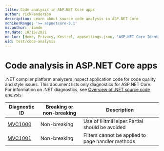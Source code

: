 ```yaml
---
title: Code analysis in ASP.NET Core apps
author: rick-anderson
description: Learn about source code analysis in ASP.NET Core 
monikerRange: '>= aspnetcore-3.1'
ms.author: riande
ms.date: 10/15/2021
no-loc: [Home, Privacy, Kestrel, appsettings.json, "ASP.NET Core Identity", cookie, Cookie, Blazor, "Blazor Server", "Blazor WebAssembly", "Identity", "Let's Encrypt", Razor, SignalR]
uid: test/code-analysis
---
```

# Code analysis in ASP.NET Core apps

.NET compiler platform analyzers inspect application code for code quality and style issues. This document lists only diagnostics for ASP.NET Core. For information on .NET diagnostics, see [Overview of .NET source code analysis](/dotnet/fundamentals/code-analysis/overview).

| Diagnostic ID | Breaking or non-breaking | Description |
| - | - | - |
| [MVC1000](xref:test/code-analysis/mvc1000) | Non-breaking | Use of IHtmlHelper.Partial should be avoided |
| [MVC1001](xref:test/code-analysis/mvc1001) | Non-breaking | Filters cannot be applied to page handler methods |
